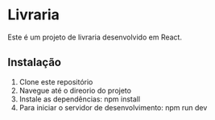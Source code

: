 # Livraria

Este é um projeto de livraria desenvolvido em React.

## Instalação

1. Clone este repositório
2. Navegue até o direorio do projeto
3. Instale as dependências: npm install
4. Para iniciar o servidor de desenvolvimento: npm run dev
